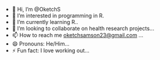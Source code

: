 - 👋 Hi, I’m @OketchS
- 👀 I’m interested in programming in R.
- 🌱 I’m currently learning R..
- 💞️ I’m looking to collaborate on health research projects...
- 📫 How to reach me oketchsamson23@gmail.com ...
- 😄 Pronouns: He/Him...
- ⚡ Fun fact: I love working out...

<!---
OketchS/OketchS is a ✨ special ✨ repository because its `README.md` (this file) appears on your GitHub profile.
You can click the Preview link to take a look at your changes.
--->
